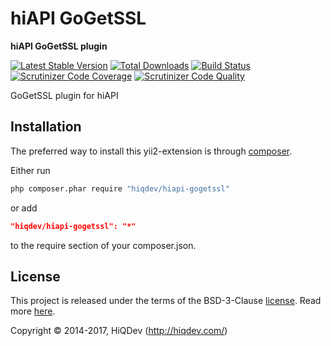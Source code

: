 # hiAPI GoGetSSL

**hiAPI GoGetSSL plugin**

[![Latest Stable Version](https://poser.pugx.org/hiqdev/hiapi-gogetssl/v/stable)](https://packagist.org/packages/hiqdev/hiapi-gogetssl)
[![Total Downloads](https://poser.pugx.org/hiqdev/hiapi-gogetssl/downloads)](https://packagist.org/packages/hiqdev/hiapi-gogetssl)
[![Build Status](https://img.shields.io/travis/hiqdev/hiapi-gogetssl.svg)](https://travis-ci.org/hiqdev/hiapi-gogetssl)
[![Scrutinizer Code Coverage](https://img.shields.io/scrutinizer/coverage/g/hiqdev/hiapi-gogetssl.svg)](https://scrutinizer-ci.com/g/hiqdev/hiapi-gogetssl/)
[![Scrutinizer Code Quality](https://img.shields.io/scrutinizer/g/hiqdev/hiapi-gogetssl.svg)](https://scrutinizer-ci.com/g/hiqdev/hiapi-gogetssl/)

GoGetSSL plugin for hiAPI

## Installation

The preferred way to install this yii2-extension is through [composer](http://getcomposer.org/download/).

Either run

```sh
php composer.phar require "hiqdev/hiapi-gogetssl"
```

or add

```json
"hiqdev/hiapi-gogetssl": "*"
```

to the require section of your composer.json.

## License

This project is released under the terms of the BSD-3-Clause [license](LICENSE).
Read more [here](http://choosealicense.com/licenses/bsd-3-clause).

Copyright © 2014-2017, HiQDev (http://hiqdev.com/)
